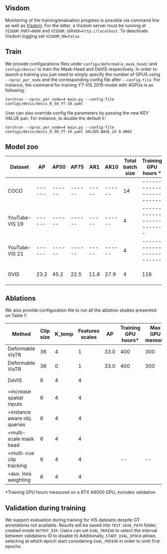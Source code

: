 ## Visdom
Monitoring of the training/evaluation progress is possible via command line as well as [Visdom](https://github.com/fossasia/visdom). 
For the latter, a Visdom server must be running at `VISDOM_PORT=8090` and `VISDOM_SERVER=http://localhost`. 
To deactivate Visdom logging set `VISDOM_ON=False`.

## Train
We provide configurations files under `configs/deformable_mask_head/` and `configs/devis/` to train the Mask-Head  and DeVIS respectively.
In order to launch a training you just need to simply specify the number of GPUS using `--nproc_per_node` and the corresponding config file after `--config-file`. 
For instance, the command for training YT-VIS 2019 model with 4GPUs is as following:

```
torchrun --nproc_per_node=4 main.py --config-file configs/devis/devis_R_50_YT-19.yaml
```
User can also override config file parameters by passing the new KEY VALUE pair. 
For instance, to double the default lr:

```
torchrun --nproc_per_node=4 main.py --config-file configs/devis/devis_R_50_YT-19.yaml SOLVER.BASE_LR 0.0002
```

## Model zoo

| Dataset        | AP     | AP50   | AP75   | AR1   | AR10   | Total <br/>batch size  | Training<br/> GPU hours \* | Max GPU <br/>memory    | URL                                                                                                                                               |
|----------------|--------|--------|--------|-------|--------|------------------------|----------------------------|------------------------|---------------------------------------------------------------------------------------------------------------------------------------------------|
| COCO           | ------ | ------ | ------ | ----- | ------ | 14                     | ------------------------   | ---------------------- | [config](https://github.com/acaelles97/DeVIS/blob/master/configs/deformable_mask_head/deformable_mask_head_R_50.yaml) <br/>[log]() <br/>[model]() |
| YouTube-VIS 19 | ------ | ------ | ------ | ----- | ------ | 4                      | -------------------------  | ---------------------- | [config](https://github.com/acaelles97/DeVIS/blob/master/configs/devis/devis_R_50_YT-19.yaml) <br/>[log]() <br/>[model]()                         |
| YouTube-VIS 21 | ------ | ------ | ------ | ----- | ------ | 4                      | ------------------------   | ---------------------- | [config](https://github.com/acaelles97/DeVIS/blob/master/configs/devis/devis_R_50_YT-21.yaml) <br/>[log]() <br/>[model]()                         |
| OVIS           | 23.2   | 45.2   | 22.5   | 11.8  | 27.9   | 4                      | 116                        | 24GB                   | [config](https://github.com/acaelles97/DeVIS/blob/master/configs/devis/devis_R_50_OVIS.yaml) <br/>[log](https://vision.in.tum.de/webshare/u/cad/model_zoo/ovis/log.out) <br/>[model](https://vision.in.tum.de/webshare/u/cad/model_zoo/ovis/r50_devis_ovis.zip)                          |

## Ablations
We also provide configuration file to run all the ablation studies presented on Table 1:

| Method                        | Clip size | K_temp | Features scales | AP   | Training<br/> GPU hours\* | Max GPU <br/>memory | URL                                                                                                                                 |
|-------------------------------|-----------|--------|-----------------|------|--------------------------|---------------------|-------------------------------------------------------------------------------------------------------------------------------------|
| Deformable VisTR              | 36        | 4      | 1               | 33.0 | 400                      | 300                 | [config](https://github.com/acaelles97/DeVIS/blob/master/configs/devis/devis_ablation0_deformable_vistr.yaml) <br/>log              |
| Deformable VisTR              | 36        | 0      | 1               | 33.0 | 400                      | 300                 | [config](https://github.com/acaelles97/DeVIS/blob/master/configs/devis/devis_ablation1_deformable_vistr_wo_temp_conn.yaml) <br/>log |
| DeVIS                         | 6         | 4      | 4               |      |                          |                     | [config](https://github.com/acaelles97/DeVIS/blob/master/configs/devis/devis_ablation2_single-scale.yaml) <br/>log                  |
| +increase spatial inputs      | 6         | 4      | 4               |      |                          |                     | [config](https://github.com/acaelles97/DeVIS/blob/master/configs/devis/devis_ablation3_increased-spatial-inputs.yaml) <br/>log      |
| +instance aware obj. queries  | 6         | 4      | 4               |      |                          |                     | [config](https://github.com/acaelles97/DeVIS/blob/master/configs/devis/devis_ablation4_instance-aware.yaml) <br/>log                |
| +multi-scale mask head        | 6         | 4      | 4               |      |                          |                     | [config](https://github.com/acaelles97/DeVIS/blob/master/configs/devis/devis_ablation5_multi-scale_mask-head.yaml) <br/>log         |
| +multi-cue clip tracking      | 6         | 4      | 4               |      | --                       | --                  | [config](https://github.com/acaelles97/DeVIS/blob/master/configs/devis/devis_ablation6_TEST_multi-cue_tracking.yaml)                |
| +aux. loss weighting          | 6         | 4      | 4               |      |                          |                     | [config](https://github.com/acaelles97/DeVIS/blob/master/configs/devis/devis_R_50_YT-19.yaml)  <br/>log                             |


*Training GPU hours measured on a RTX A6000 GPU, includes validation

## Validation during training
We support evaluation during training for VIS datasets despite GT annotations not available.
Results will be saved into `TEST.SAVE_PATH` folder, created inside `OUTPUT_DIR`.
Users can set `EVAL_PERIOD` to select the interval between validations (0 to disable it) 
Additionally, `START_EVAL_EPOCH` allows selecting at which epoch start considering `EVAL_PERIOD` in order to omit first epochs.